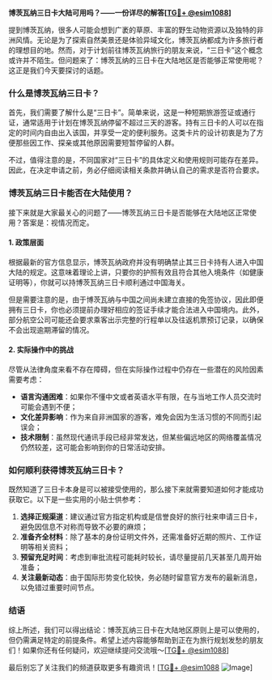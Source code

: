 **博茨瓦纳三日卡大陆可用吗？——一份详尽的解答[[TG💪+ @esim1088](https://t.me/s/esim1088)]**

提到博茨瓦纳，很多人可能会想到广袤的草原、丰富的野生动物资源以及独特的非洲风情。无论是为了探索自然美景还是体验异域文化，博茨瓦纳都成为许多旅行者的理想目的地。然而，对于计划前往博茨瓦纳旅行的朋友来说，“三日卡”这个概念或许并不陌生。但问题来了：博茨瓦纳的三日卡在大陆地区是否能够正常使用呢？这正是我们今天要探讨的话题。

### 什么是博茨瓦纳三日卡？

首先，我们需要了解什么是“三日卡”。简单来说，这是一种短期旅游签证或通行证，通常适用于计划在博茨瓦纳停留不超过三天的游客。持有三日卡的人可以在指定的时间内自由出入该国，并享受一定的便利服务。这类卡片的设计初衷是为了方便那些因工作、探亲或其他原因需要短暂停留的人群。

不过，值得注意的是，不同国家对“三日卡”的具体定义和使用规则可能存在差异。因此，在决定申请之前，务必仔细阅读相关条款并确认自己的需求是否符合要求。

### 博茨瓦纳三日卡能否在大陆使用？

接下来就是大家最关心的问题了——博茨瓦纳三日卡是否能够在大陆地区正常使用？答案是：视情况而定。

#### 1. **政策层面**
根据最新的官方信息显示，博茨瓦纳政府并没有明确禁止其三日卡持有人进入中国大陆的规定。这意味着理论上讲，只要你的护照有效且符合其他入境条件（如健康证明等），你就可以持博茨瓦纳三日卡顺利通过中国海关。

但是需要注意的是，由于博茨瓦纳与中国之间尚未建立直接的免签协议，因此即便拥有三日卡，你也必须提前办理好相应的签证手续才能合法进入中国境内。此外，部分航空公司可能还会要求乘客出示完整的行程单以及往返机票预订记录，以确保不会出现逾期滞留的情况。

#### 2. **实际操作中的挑战**
尽管从法律角度来看不存在障碍，但在实际操作过程中仍存在一些潜在的风险因素需要考虑：

- **语言沟通困难**：如果你不懂中文或者英语水平有限，在与当地工作人员交流时可能会遇到不便；
- **文化差异影响**：作为来自非洲国家的游客，难免会因为生活习惯的不同而引起误会；
- **技术限制**：虽然现代通讯手段已经非常发达，但某些偏远地区的网络覆盖情况仍然较差，这可能会影响到你的日常活动安排。

### 如何顺利获得博茨瓦纳三日卡？

既然知道了三日卡本身是可以被接受使用的，那么接下来就需要知道如何才能成功获取它。以下是一些实用的小贴士供参考：

1. **选择正规渠道**：建议通过官方指定机构或是信誉良好的旅行社来申请三日卡，避免因信息不对称而导致不必要的麻烦；
2. **准备齐全材料**：除了基本的身份证明文件外，还需准备好近期的照片、工作证明等相关资料；
3. **预留充足时间**：考虑到审批流程可能耗时较长，请尽量提前几天甚至几周开始准备；
4. **关注最新动态**：由于国际形势变化较快，务必随时留意官方发布的最新消息，以免错过重要时间节点。

### 结语

综上所述，我们可以得出结论：博茨瓦纳三日卡在大陆地区原则上是可以使用的，但仍需满足特定的前提条件。希望上述内容能够帮助到正在为旅行规划发愁的朋友们！如果你还有任何疑问，欢迎继续提问交流哦～[[TG💪+ @esim1088](https://t.me/s/esim1088)]

最后别忘了关注我们的频道获取更多有趣资讯！[[TG💪+ @esim1088](https://t.me/s/esim1088) ![Image](https://i.postimg.cc/4NQfJmqS/Snipaste-2025-05-13-00-14-12.png)]